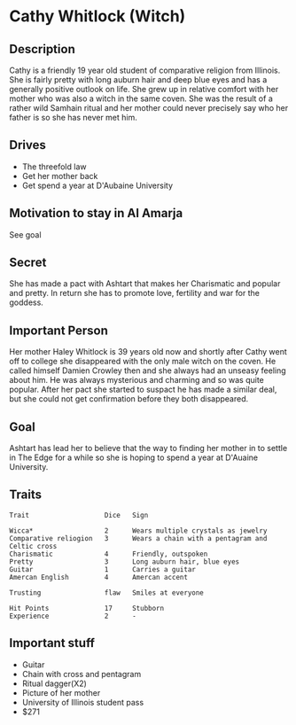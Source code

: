 Cathy Whitlock (Witch)
======================

Description
-----------

Cathy is a friendly 19 year old student of comparative religion from
Illinois. She is fairly pretty with long auburn hair and deep blue
eyes and has a generally positive outlook on life. She grew up in
relative comfort with her mother who was also a witch in the same
coven. She was the result of a rather wild Samhain ritual and her
mother could never precisely say who her father is so she has never
met him.

Drives
------

- The threefold law
- Get her mother back
- Get spend a year at D'Aubaine University

Motivation to stay in Al Amarja
-------------------------------

See goal

Secret
------

She has made a pact with Ashtart that makes her Charismatic and
popular and pretty. In return she has to promote love, fertility and
war for the goddess.

Important Person
----------------

Her mother Haley Whitlock is 39 years old now and shortly after Cathy
went off to college she disappeared with the only male witch on the
coven. He called himself Damien Crowley then and she always had an
unseasy feeling about him. He was always mysterious and charming and
so was quite popular. After her pact she started to suspact he has
made a similar deal, but she could not get confirmation before they
both disappeared.

Goal
----

Ashtart has lead her to believe that the way to finding her mother in
to settle in The Edge for a while so she is hoping to spend a year at
D'Auaine University.

Traits
------

    Trait                   Dice   Sign

    Wicca*                  2      Wears multiple crystals as jewelry
    Comparative reliogion   3      Wears a chain with a pentagram and Celtic cross
    Charismatic             4      Friendly, outspoken
    Pretty                  3      Long auburn hair, blue eyes
    Guitar                  1      Carries a guitar
    Amercan English         4      Amercan accent
 
    Trusting                flaw   Smiles at everyone

    Hit Points              17     Stubborn
    Experience              2      -

Important stuff 
---------------

- Guitar
- Chain with cross and pentagram
- Ritual dagger(X2)
- Picture of her mother
- University of Illinois student pass
- $271

